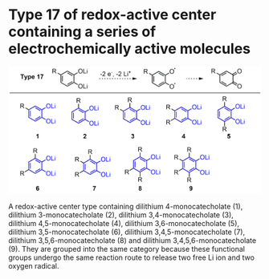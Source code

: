 # Type 17 of redox-active center containing a series of electrochemically active molecules
![My Local Image](../Images/Type17.png 'Type 17 of redox-active center containing a series of electrochemically active')

A redox-active center type containing dilithium 4-monocatecholate (1), dilithium 3-monocatecholate (2), dilithium 3,4-monocatecholate (3), dilithium 4,5-monocatecholate (4), dilithium 3,6-monocatecholate (5), dilithium 3,5-monocatecholate (6), dilithium 3,4,5-monocatecholate (7), dilithium 3,5,6-monocatecholate (8) and dilithium 3,4,5,6-monocatecholate (9). They are grouped into the same category because these functional groups undergo the same reaction route to release two free Li ion and two oxygen  radical.
